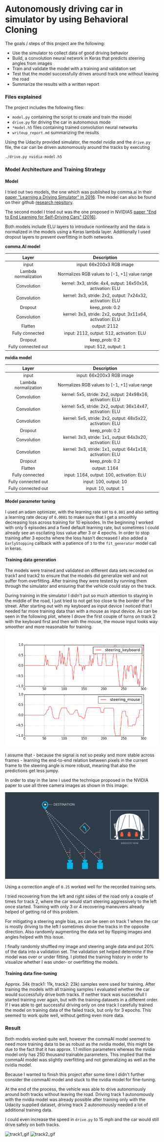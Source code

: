 # Autonomously driving car in simulator by using Behavioral Cloning


The goals / steps of this project are the following:
* Use the simulator to collect data of good driving behavior
* Build, a convolution neural network in Keras that predicts steering angles from images
* Train and validate the model with a training and validation set
* Test that the model successfully drives around track one without leaving the road
* Summarize the results with a written report


[//]: # (Image References)
[example_image]: ./examples/placeholder_small.png "Normal Image"
[steering_signal]: ./examples/steering_signal_input.png "Steering signal input device comparison"
[using_multiple_cameras]: ./examples/carnd-using-multiple-cameras.png "Using all three cameras for steering prediction"
[track1_gif]: ./examples/track1.gif
[track2_gif]: ./examples/track2.gif

### Files explained

The project includes the following files:
* `model.py` containing the script to create and train the model
* `drive.py` for driving the car in autonomous mode
* `*model.h5` files containing trained convolution neural networks 
* `writeup_report.md` summarizing the results

Using the Udacity provided simulator, the model *nvidia* and the `drive.py` file, the car can be driven autonomously around the tracks by executing 
```sh
./drive.py nvidia-model.h5
```

### Model Architecture and Training Strategy

#### Model 

I tried out two models, the one which was published by comma.ai in their [paper "Learning a Driving Simulator" in 2016](https://arxiv.org/abs/1608.01230). The model can also be found on their github [research repsitory](https://github.com/commaai/research/blob/master/train_steering_model.py).

The second model I tried out was the one proposed in NVIDIAS [paper "End to End Learning for Self-Driving Cars" (2016)](http://images.nvidia.com/content/tegra/automotive/images/2016/solutions/pdf/end-to-end-dl-using-px.pdf).

Both models include ELU layers to introduce nonlinearity and the data is normalized in the models using a Keras lambda layer. 
Additionally I used dropout layers to prevent overfitting in both networks.

**comma.AI model**

| Layer         		     |     Description                         | 
|:---------------------:|:---------------------------------------------:| 
| input                 | input: 66x200x3 RGB image                     |
| Lambda normalization  | Normalizes RGB values to [-1, +1] value range   |
| Convolution           | kernel: 3x3, stride: 4x4, output: 16x50x16, activation: ELU    |
| Convolution           | kernel: 3x3, stride: 2x2, output: 7x24x32, activation: ELU     |
| Dropout               | keep_prob: 0.2                                |
| Convolution           | kernel: 3x3, stride: 2x2, output: 3x11x64, activation: ELU     |
| Flatten               | output: 2112                                  |
| Fully connected       | input: 2112, output: 512, activation: ELU     |
| Dropout               | keep_prob: 0.2                                |
| Fully connected out   | input: 512, output: 1                        | 

**nvidia model**

| Layer         		     |     Description                         | 
|:---------------------:|:---------------------------------------------:| 
| input                 | input: 66x200x3 RGB image                     |
| Lambda normalization  | Normalizes RGB values to [-1, +1] value range   |
| Convolution           | kernel: 5x5, stride: 2x2, output: 24x98x16, activation: ELU    |
| Convolution           | kernel: 5x5, stride: 2x2, output: 36x14x47, activation: ELU     |
| Convolution           | kernel: 5x5, stride: 2x2, output: 48x5x22, activation: ELU     |
| Dropout               | keep_prob: 0.2                                |
| Convolution           | kernel: 3x3, stride: 1x1, output: 64x3x20, activation: ELU     |
| Convolution           | kernel: 3x3, stride: 1x1, output: 64x1x18, activation: ELU     |
| Dropout               | keep_prob: 0.2                                |
| Flatten               | output: 1164                                  |
| Fully connected       | input: 1164, output: 100, activation: ELU     |
| Fully connected out   | input: 100, output: 10                        | 
| Fully connected out   | input: 10, output: 1                        | 


#### Model parameter tuning

I used an adam optimizer, with the learning rate set to `0.001` and also setting a learning rate decay of `0.0001` to make sure that I get a smoothly decreasing loss across training for 10 episodes. In the beginning I worked with only 5 episodes and a fixed default learning rate, but sometimes I could already see an oscilating loss value after 3 or 4 epochs.
In order to stop training after 3 epochs where the loss hasn't decreased I also added a `EarlyStopping` callback with a patience of `3` to the `fit_generator` model call in keras.


#### Training data generation

The models were trained and validated on different data sets recorded on track1 and track2 to ensure that the models did generalize well and not suffer from overfitting.
After training they were tested by running them through the simulator and ensuring that the vehicle could stay on the track.

During training in the simulator I didn't put so much attention to staying in the middle of the road, I just tried to not get too close to the border of the street. After starting out with my keyboard as input device I noticed that I needed far more training data than with a mouse as input device. As can be seen in the following plot, where I drove the first couple of turns on track 2 with the keyboard first and then with the mouse, the mouse input looks way smoother and more reasonable for training.

![steering_signal]

I assume that - because the signal is not so peaky and more stable across frames - learning the end-to-end relation between pixels in the current frame to the steering angle is more robust, meaning that also the predictions get less jumpy.

In order to stay in the lane I used the technique proposed in the NVIDIA paper to use all three camera images as shown in this image:

![using_multiple_cameras]

Using a correction angle of `0.25` worked well for the recorded training sets.

I tried recovering from the left and right sides of the road only a couple of times for track 2, where the car would start steering aggressively to the left once started. Training with only 3 or 4 recovering maneuvers already helped of getting rid of this problem.

For mitigating a steering angle bias, as can be seen on track 1 where the car is mostly driving to the left I sometimes drove the tracks in the opposite direction.
Also randomly augmenting the data set by flipping images and angles helped with this issue.

I finally randomly shuffled my image and steering angle data and put 20% of the data into a validation set. 
The validation set helped determine if the model was over or under fitting. I plotted the training history in order to visualize whether I was under- or overfitting the models.

#### Training data fine-tuning

Approx. 34k (track1: 11k, track2: 23k) samples were used for training. After training the models with all training samples I evaluated whether the car would successfully drive both tracks. If neither track was successfull I started training over again, but with the training datasets in a different order. If I was able to get successful driving only on one track I carefully trained the model on training data of the failed track, but only for 3 epochs. This seemed to work quite well, without getting even more data.

### Result 

Both models worked quite well, however the commaAI model seemed to need more training data to be as robust as the nvidia model, this might be due to the fact that it has approx. 1.1 million parameters whereas the nvidia model only has 250 thousand trainable parameters. This implied that the commaAI model was slightly overfitting and not generalizing as well as the nvidia model.

Because I wanted to finish this project after some time I didn't further consider the commaAI model and stuck to the nvidia model for fine-tuning.

At the end of the process, the vehicle was able to drive autonomously around both tracks without leaving the road.
Driving track 1 autonomously with the nvidia model was already possible after training only with the Udacity supplied dataset, driving track 2 autonomously needed a lot of additional training data. 

I could even increase the speed in `drive.py` to 15 mph and the car would still drive safely on both tracks.

![track1_gif]    ![track2_gif]
